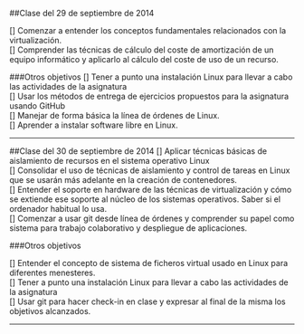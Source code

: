##Clase del 29 de septiembre de 2014

[] Comenzar a entender los conceptos fundamentales relacionados con la virtualización.  
[] Comprender las técnicas de cálculo del coste de amortización de un equipo informático y aplicarlo al cálculo del coste de uso de un recurso.  

###Otros objetivos
[] Tener a punto una instalación Linux para llevar a cabo las actividades de la asignatura  
[] Usar los métodos de entrega de ejercicios propuestos para la asignatura usando GitHub    
[] Manejar de forma básica la línea de órdenes de Linux.  
[] Aprender a instalar software libre en Linux.  

***

##Clase del 30 de septiembre de 2014
[] Aplicar técnicas básicas de aislamiento de recursos en el sistema operativo Linux  
[] Consolidar el uso de técnicas de aislamiento y control de tareas en Linux que se usarán más adelante en la creación de contenedores.  
[] Entender el soporte en hardware de las técnicas de virtualización y cómo se extiende ese soporte al núcleo de los sistemas operativos. Saber si el ordenador habitual lo usa.  
[] Comenzar a usar git desde línea de órdenes y comprender su papel como sistema para trabajo colaborativo y despliegue de aplicaciones.  

###Otros objetivos

[] Entender el concepto de sistema de ficheros virtual usado en Linux para diferentes menesteres.  
[] Tener a punto una instalación Linux para llevar a cabo las actividades de la asignatura  
[] Usar git para hacer check-in en clase y expresar al final de la misma los objetivos alcanzados.  
***
